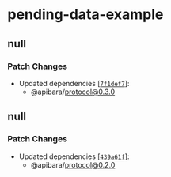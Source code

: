 # pending-data-example

## null

### Patch Changes

- Updated dependencies [[`7f1def7`](https://github.com/apibara/typescript-sdk/commit/7f1def70426e8b5704599d2e989e5db5461aa9ac)]:
  - @apibara/protocol@0.3.0

## null

### Patch Changes

- Updated dependencies [[`439a61f`](https://github.com/apibara/typescript-sdk/commit/439a61f36e14f3b69ba6cdf9032f87f81d6475ef)]:
  - @apibara/protocol@0.2.0
